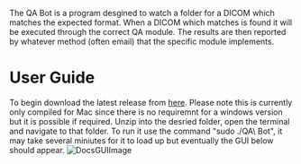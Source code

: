 The QA Bot is a program desgined to watch a folder for a DICOM which matches the expected format. When a DICOM which matches is found it will be executed through the correct QA module. The results are then reported by whatever method (often email) that the specific module implements. 
# User Guide
To begin download the latest release from [here](https://github.com/NHSH-MRI-Physics/QA-Bot/releases). Please note this is currently only compiled for Mac since there is no requiremnt for a windows version but it is possible if required. Unzip into the desried folder, open the terminal and navigate to that folder. To run it use the command "sudo ./QA\ Bot", it may take several miniutes for it to load up but eventually the GUI below should appear. 
![DocsGUIImage](https://github.com/user-attachments/assets/24f9998e-693b-45a3-8ee4-8e5dba311c7f)

